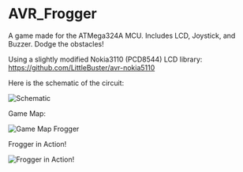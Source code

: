 # AVR_Frogger
A game made for the ATMega324A MCU. Includes LCD, Joystick, and Buzzer. Dodge the obstacles!

Using a slightly modified Nokia3110 (PCD8544) LCD library: https://github.com/LittleBuster/avr-nokia5110


Here is the schematic of the circuit:

![Schematic](https://i.imgur.com/kRDPVpt.jpg)


Game Map:

![Game Map Frogger](https://i.imgur.com/LWImQ6A.png)


Frogger in Action!

![Frogger in Action!](https://i.imgur.com/h0BJWsw.jpg)
